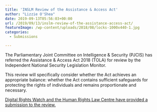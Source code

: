 ```yaml
---
title: 'INSLM Review of the Assistance & Access Act'
author: "Lizzie O'Shea"
date: 2019-09-13T05:56:03+00:00
url: /2019/09/13/inslm-review-of-the-assistance-access-act/
featureImage: /wp-content/uploads/2018/08/locks-1000x440-1.jpg
categories:
  - Submissions

---
```

The Parliamentary Joint Committee on Intelligence & Security (PJCIS) has referred the Assistance & Access Act 2018 (TOLA) for review by the Independent National Security Legislation Monitor. 

This review will specifically consider whether the Act achieves an appropriate balance: whether the Act contains sufficient safeguards for protecting the rights of individuals and remains proportionate and necessary.

[Digital Rights Watch and the Human Rights Law Centre have provided a submission to the review.][1]

 [1]: /wp-content/uploads/2019/09/DRW-and-HRLC-Submission-to-INSLM.pdf